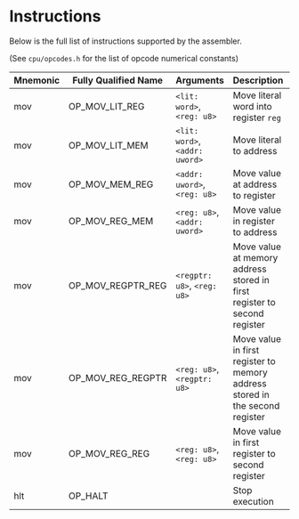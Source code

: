 # Instructions

Below is the full list of instructions supported by the assembler.

(See `cpu/opcodes.h` for the list of opcode numerical constants)

| Mnemonic | Fully Qualified Name | Arguments | Description | Example |
| - | - | - | - | - |
| mov | OP_MOV_LIT_REG | `<lit: word>`, `<reg: u8>` | Move literal word into register `reg` | `mov 100h, r3` |
| mov | OP_MOV_LIT_MEM | `<lit: word>`, `<addr: uword>` | Move literal to address | `mov 100h, [128]` |
| mov | OP_MOV_MEM_REG | `<addr: uword>`, `<reg: u8>` | Move value at address to register | `mov [1Fh], r2` |
| mov | OP_MOV_REG_MEM | `<reg: u8>`, `<addr: uword>` | Move value in register to address | `mov r2, [1Fh]` |
| mov | OP_MOV_REGPTR_REG | `<regptr: u8>`, `<reg: u8>` | Move value at memory address stored in first register to second register | `mov [r1], r2` |
| mov | OP_MOV_REG_REGPTR | `<reg: u8>`, `<regptr: u8>` | Move value in first register to memory address stored in the second register | `mov r1, [r2]` |
| mov | OP_MOV_REG_REG | `<reg: u8>`, `<reg: u8>` | Move value in first register to second register | `mov r1, r2` |
| hlt | OP_HALT | | Stop execution | `hlt` |